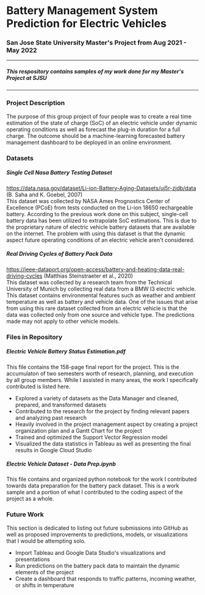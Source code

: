 # Battery Management System Prediction for Electric Vehicles
### San Jose State University Master's Project from Aug 2021 - May 2022

---
##### This respository contains samples of my work done for my Master's Project at SJSU
---

### Project Description
The purpose of this group project of four people was to create a real time estimation of the state of charge (SoC) of an electric vehicle under dynamic operating conditions as well as forecast the plug-in duration for a full charge. The outcome should be a machine-learning forecasted battery management dashboard to be deployed in an online environment. 

### Datasets
##### Single Cell Nasa Battery Testing Dataset
https://data.nasa.gov/dataset/Li-ion-Battery-Aging-Datasets/uj5r-zjdb/data (B. Saha and K. Goebel, 2007)</br>
This dataset was collected by NASA Ames Prognostics Center of Excellence (PCoE) from tests conducted on the Li-ion 18650 rechargeable battery. According to the previous work done on this subject, single-cell battery data has been utilized to extrapolate SoC estimations. This is due to the proprietary nature of electric vehicle battery datasets that are available on the internet. The problem with using this dataset is that the dynamic aspect future operating conditions of an electric vehicle aren't considered.

##### Real Driving Cycles of Battery Pack Data
https://ieee-dataport.org/open-access/battery-and-heating-data-real-driving-cycles (Matthias Steinstraeter et al., 2020)</br>
This dataset was collected by a research team from the Technical University of Munich by collecting real data from a BMW I3 electric vehicle. This dataset contains environmental features such as weather and ambient temperature as well as battery and vehicle data. One of the issues that arise from using this rare dataset collected from an electric vehicle is that the data was collected only from one source and vehicle type. The predictions made may not apply to other vehicle models.


### Files in Repository
##### Electric Vehicle Battery Status Estimation.pdf
This file contains the 158-page final report for the project. This is the accumulaton of two semesters worth of research, planning, and execution by all group members. While I assisted in many areas, the work I specifically contributed is listed here.
 - Explored a variety of datasets as the Data Manager and cleaned, prepared, and transformed datasets
 - Contributed to the research for the project by finding relevant papers and analyzing past research
 - Heavily involved in the project management aspect by creating a project organization plan and a Gantt Chart for the project
 - Trained and optimized the Support Vector Regression model
 - Visualized the data statistics in Tableau as well as presenting the final results in Google Cloud Studio
 
##### Electric Vehicle Dataset - Data Prep.ipynb
This file contains and organized python notebook for the work I contributed towards data preparation for the battery pack dataset. This is a work sample and a portion of what I contributed to the coding aspect of the project as a whole.

### Future Work
This section is dedicated to listing out future submissions into GitHub as well as proposed improvements to predictions, models, or visualizations that I would be attempting solo.

- Import Tableau and Google Data Studio's visualizations and presentations
- Run predictions on the battery pack data to maintain the dynamic elements of the project
- Create a dashboard that responds to traffic patterns, incoming weather, or shifts in temperature
